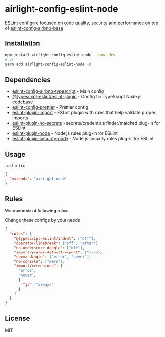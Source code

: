 # airlight-config-eslint-node

ESLint configure focused on code quality, security and performance on top of [eslint-config-airbnb-base](https://github.com/airbnb/javascript/tree/master/packages/eslint-config-airbnb-base)

## Installation

```bash
npm install airlight-config-eslint-node --save-dev
# or
yarn add airlight-config-eslint-node -D
```

## Dependencies

- [eslint-config-airbnb-typescript](https://github.com/iamturns/eslint-config-airbnb-typescript) - Main config
- [@typescript-eslint/eslint-plugin](https://github.com/typescript-eslint/typescript-eslint) - Config for TypeScript Node.js codebase
- [eslint-config-prettier](https://github.com/prettier/eslint-config-prettier) - Prettier config
- [eslint-plugin-import](https://github.com/benmosher/eslint-plugin-import) - ESLint plugin with rules that help validate proper imports
- [eslint-plugin-no-secrets](https://github.com/nickdeis/eslint-plugin-no-secrets) - secrets/credentials finder/matched plug-in for ESLint
- [eslint-plugin-node](https://github.com/mysticatea/eslint-plugin-node) - Node.js rules plug-in for ESLint
- [eslint-plugin-security-node](https://github.com/gkouziik/eslint-plugin-security-node) - Node.js security roles plug-in for ESLint

## Usage

`.eslintrc`

```json
{
  "extends": "airlight-node"
}
```

## Rules

We customized following rules.

Change these configs by your needs

```json
{
  "rules": {
    "@typescript-eslint/indent": ["off"],
    "operator-linebreak": ["off", "after"],
    "no-underscore-dangle": ["off"],
    "import/prefer-default-export": ["warn"],
    "comma-dangle": ["error", "never"],
    "no-console": ["warn"],
    "import/extensions": [
      "error",
      "never",
      {
        "js": "always"
      }
    ]
  }
}
```

## License

MIT
